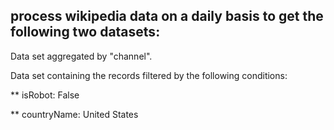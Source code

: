 ## process wikipedia data on a daily basis to get the following two datasets:

Data set aggregated by "channel".

Data set containing the records filtered by the following conditions:

** isRobot: False

** countryName:  United States
